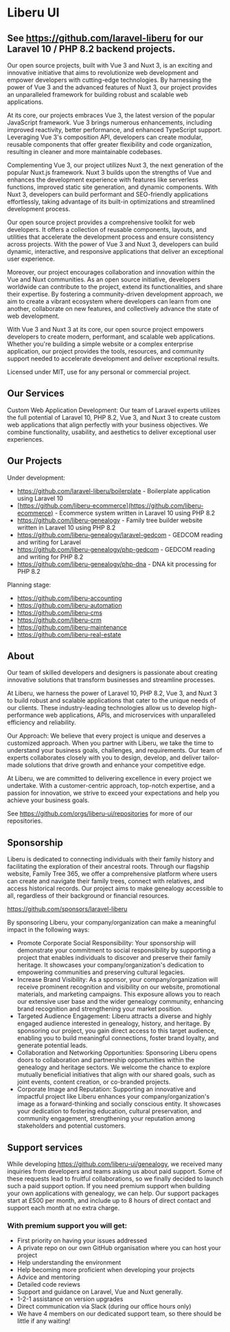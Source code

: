 # Liberu UI
## See https://github.com/laravel-liberu for our Laravel 10 / PHP 8.2 backend projects.

Our open source projects, built with Vue 3 and Nuxt 3, is an exciting and innovative initiative that aims to revolutionize web development and empower developers with cutting-edge technologies. By harnessing the power of Vue 3 and the advanced features of Nuxt 3, our project provides an unparalleled framework for building robust and scalable web applications.

At its core, our projects embraces Vue 3, the latest version of the popular JavaScript framework. Vue 3 brings numerous enhancements, including improved reactivity, better performance, and enhanced TypeScript support. Leveraging Vue 3's composition API, developers can create modular, reusable components that offer greater flexibility and code organization, resulting in cleaner and more maintainable codebases.

Complementing Vue 3, our project utilizes Nuxt 3, the next generation of the popular Nuxt.js framework. Nuxt 3 builds upon the strengths of Vue and enhances the development experience with features like serverless functions, improved static site generation, and dynamic components. With Nuxt 3, developers can build performant and SEO-friendly applications effortlessly, taking advantage of its built-in optimizations and streamlined development process.

Our open source project provides a comprehensive toolkit for web developers. It offers a collection of reusable components, layouts, and utilities that accelerate the development process and ensure consistency across projects. With the power of Vue 3 and Nuxt 3, developers can build dynamic, interactive, and responsive applications that deliver an exceptional user experience.

Moreover, our project encourages collaboration and innovation within the Vue and Nuxt communities. As an open source initiative, developers worldwide can contribute to the project, extend its functionalities, and share their expertise. By fostering a community-driven development approach, we aim to create a vibrant ecosystem where developers can learn from one another, collaborate on new features, and collectively advance the state of web development.

With Vue 3 and Nuxt 3 at its core, our open source project empowers developers to create modern, performant, and scalable web applications. Whether you're building a simple website or a complex enterprise application, our project provides the tools, resources, and community support needed to accelerate development and deliver exceptional results.

Licensed under MIT, use for any personal or commercial project.

## Our Services

Custom Web Application Development: Our team of Laravel experts utilizes the full potential of Laravel 10, PHP 8.2, Vue 3, and Nuxt 3 to create custom web applications that align perfectly with your business objectives. We combine functionality, usability, and aesthetics to deliver exceptional user experiences.

## Our Projects

Under development:

* https://github.com/laravel-liberu/boilerplate - Boilerplate application using Laravel 10
* [https://github.com/liberu-ecommerce](https://github.com/liberu-ecommerce) - Ecommerce system written in Laravel 10 using PHP 8.2
* https://github.com/liberu-genealogy - Family tree builder website written in Laravel 10 using PHP 8.2
* https://github.com/liberu-genealogy/laravel-gedcom - GEDCOM reading and writing for Laravel
* https://github.com/liberu-genealogy/php-gedcom - GEDCOM reading and writing for PHP 8.2
* https://github.com/liberu-genealogy/php-dna - DNA kit processing for PHP 8.2

Planning stage:

* https://github.com/liberu-accounting
* https://github.com/liberu-automation
* https://github.com/liberu-cms
* https://github.com/liberu-crm
* https://github.com/liberu-maintenance
* https://github.com/liberu-real-estate

## About
Our team of skilled developers and designers is passionate about creating innovative solutions that transform businesses and streamline processes.

At Liberu, we harness the power of Laravel 10, PHP 8.2, Vue 3, and Nuxt 3 to build robust and scalable applications that cater to the unique needs of our clients. These industry-leading technologies allow us to develop high-performance web applications, APIs, and microservices with unparalleled efficiency and reliability.

Our Approach:
We believe that every project is unique and deserves a customized approach. When you partner with Liberu, we take the time to understand your business goals, challenges, and requirements. Our team of experts collaborates closely with you to design, develop, and deliver tailor-made solutions that drive growth and enhance your competitive edge.

At Liberu, we are committed to delivering excellence in every project we undertake. With a customer-centric approach, top-notch expertise, and a passion for innovation, we strive to exceed your expectations and help you achieve your business goals.


See https://github.com/orgs/liberu-ui/repositories for more of our repositories.
## Sponsorship
Liberu is dedicated to connecting individuals with their family history and facilitating the exploration of their ancestral roots. Through our flagship website, Family Tree 365, we offer a comprehensive platform where users can create and navigate their family trees, connect with relatives, and access historical records. Our project aims to make genealogy accessible to all, regardless of their background or financial resources.

https://github.com/sponsors/laravel-liberu

By sponsoring Liberu, your company/organization can make a meaningful impact in the following ways:

* Promote Corporate Social Responsibility: Your sponsorship will demonstrate your commitment to social responsibility by supporting a project that enables individuals to discover and preserve their family heritage. It showcases your company/organization's dedication to empowering communities and preserving cultural legacies.
* Increase Brand Visibility: As a sponsor, your company/organization will receive prominent recognition and visibility on our website, promotional materials, and marketing campaigns. This exposure allows you to reach our extensive user base and the wider genealogy community, enhancing brand recognition and strengthening your market position.
* Targeted Audience Engagement: Liberu attracts a diverse and highly engaged audience interested in genealogy, history, and heritage. By sponsoring our project, you gain direct access to this target audience, enabling you to build meaningful connections, foster brand loyalty, and generate potential leads.
* Collaboration and Networking Opportunities: Sponsoring Liberu opens doors to collaboration and partnership opportunities within the genealogy and heritage sectors. We welcome the chance to explore mutually beneficial initiatives that align with our shared goals, such as joint events, content creation, or co-branded projects.
* Corporate Image and Reputation: Supporting an innovative and impactful project like Liberu enhances your company/organization's image as a forward-thinking and socially conscious entity. It showcases your dedication to fostering education, cultural preservation, and community engagement, strengthening your reputation among stakeholders and potential customers.

## Support services  
While developing https://github.com/liberu-ui/genealogy, we received many inquiries from developers and teams asking us about paid support. Some of these requests lead to fruitful collaborations, so we finally decided to launch such a paid support option.
If you need premium support when building your own applications with genealogy, we can help. Our support packages start at £500 per month, and include up to 8 hours of direct contact and support each month at no extra charge.
### With premium support you will get:

* First priority on having your issues addressed
* A private repo on our own GitHub organisation where you can host your project
* Help understanding the environment
* Help becoming more proficient when developing your projects
* Advice and mentoring
* Detailed code reviews
* Support and guidance on Laravel, Vue and Nuxt generally. 
* 1-2-1 assistance on version upgrades
* Direct communication via Slack (during our office hours only)
* We have 4 members on our dedicated support team, so there should be little if any waiting!
